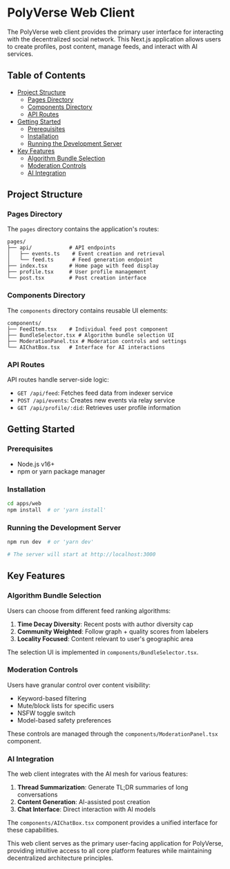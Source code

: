 












# PolyVerse Web Client

The PolyVerse web client provides the primary user interface for interacting with the decentralized social network. This Next.js application allows users to create profiles, post content, manage feeds, and interact with AI services.

## Table of Contents

- [Project Structure](#project-structure)
  - [Pages Directory](#pages-directory)
  - [Components Directory](#components-directory)
  - [API Routes](#api-routes)
- [Getting Started](#getting-started)
  - [Prerequisites](#prerequisites)
  - [Installation](#installation)
  - [Running the Development Server](#running-the-development-server)
- [Key Features](#key-features)
  - [Algorithm Bundle Selection](#algorithm-bundle-selection)
  - [Moderation Controls](#moderation-controls)
  - [AI Integration](#ai-integration)

## Project Structure

### Pages Directory

The `pages` directory contains the application's routes:

```
pages/
├── api/            # API endpoints
│   ├── events.ts    # Event creation and retrieval
│   └── feed.ts      # Feed generation endpoint
├── index.tsx       # Home page with feed display
├── profile.tsx     # User profile management
└── post.tsx        # Post creation interface
```

### Components Directory

The `components` directory contains reusable UI elements:

```
components/
├── FeedItem.tsx    # Individual feed post component
├── BundleSelector.tsx # Algorithm bundle selection UI
├── ModerationPanel.tsx # Moderation controls and settings
└── AIChatBox.tsx   # Interface for AI interactions
```

### API Routes

API routes handle server-side logic:

- `GET /api/feed`: Fetches feed data from indexer service
- `POST /api/events`: Creates new events via relay service
- `GET /api/profile/:did`: Retrieves user profile information

## Getting Started

### Prerequisites

- Node.js v16+
- npm or yarn package manager

### Installation

```bash
cd apps/web
npm install  # or 'yarn install'
```

### Running the Development Server

```bash
npm run dev  # or 'yarn dev'

# The server will start at http://localhost:3000
```

## Key Features

### Algorithm Bundle Selection

Users can choose from different feed ranking algorithms:

1. **Time Decay Diversity**: Recent posts with author diversity cap
2. **Community Weighted**: Follow graph + quality scores from labelers
3. **Locality Focused**: Content relevant to user's geographic area

The selection UI is implemented in `components/BundleSelector.tsx`.

### Moderation Controls

Users have granular control over content visibility:

- Keyword-based filtering
- Mute/block lists for specific users
- NSFW toggle switch
- Model-based safety preferences

These controls are managed through the `components/ModerationPanel.tsx` component.

### AI Integration

The web client integrates with the AI mesh for various features:

1. **Thread Summarization**: Generate TL;DR summaries of long conversations
2. **Content Generation**: AI-assisted post creation
3. **Chat Interface**: Direct interaction with AI models

The `components/AIChatBox.tsx` component provides a unified interface for these capabilities.

This web client serves as the primary user-facing application for PolyVerse, providing intuitive access to all core platform features while maintaining decentralized architecture principles.


